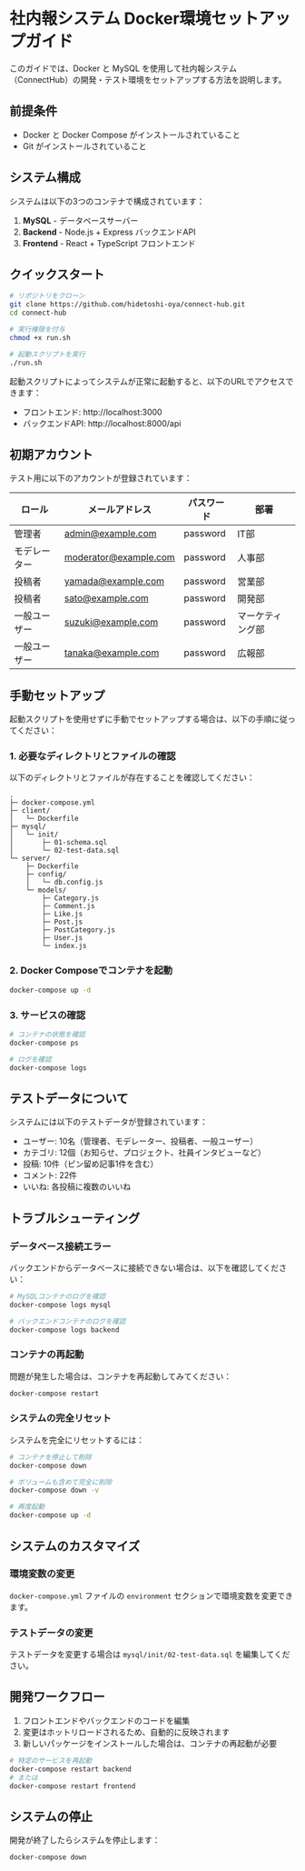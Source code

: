 # 社内報システム Docker環境セットアップガイド

このガイドでは、Docker と MySQL を使用して社内報システム（ConnectHub）の開発・テスト環境をセットアップする方法を説明します。

## 前提条件

- Docker と Docker Compose がインストールされていること
- Git がインストールされていること

## システム構成

システムは以下の3つのコンテナで構成されています：

1. **MySQL** - データベースサーバー
2. **Backend** - Node.js + Express バックエンドAPI
3. **Frontend** - React + TypeScript フロントエンド

## クイックスタート

```bash
# リポジトリをクローン
git clone https://github.com/hidetoshi-oya/connect-hub.git
cd connect-hub

# 実行権限を付与
chmod +x run.sh

# 起動スクリプトを実行
./run.sh
```

起動スクリプトによってシステムが正常に起動すると、以下のURLでアクセスできます：

- フロントエンド: http://localhost:3000
- バックエンドAPI: http://localhost:8000/api

## 初期アカウント

テスト用に以下のアカウントが登録されています：

| ロール | メールアドレス | パスワード | 部署 |
|--------|----------------|------------|------|
| 管理者 | admin@example.com | password | IT部 |
| モデレーター | moderator@example.com | password | 人事部 |
| 投稿者 | yamada@example.com | password | 営業部 |
| 投稿者 | sato@example.com | password | 開発部 |
| 一般ユーザー | suzuki@example.com | password | マーケティング部 |
| 一般ユーザー | tanaka@example.com | password | 広報部 |

## 手動セットアップ

起動スクリプトを使用せずに手動でセットアップする場合は、以下の手順に従ってください：

### 1. 必要なディレクトリとファイルの確認

以下のディレクトリとファイルが存在することを確認してください：

```
.
├─ docker-compose.yml
├─ client/
│   └─ Dockerfile
├─ mysql/
│   └─ init/
│       ├─ 01-schema.sql
│       └─ 02-test-data.sql
└─ server/
    ├─ Dockerfile
    ├─ config/
    │   └─ db.config.js
    └─ models/
        ├─ Category.js
        ├─ Comment.js
        ├─ Like.js
        ├─ Post.js
        ├─ PostCategory.js
        ├─ User.js
        └─ index.js
```

### 2. Docker Composeでコンテナを起動

```bash
docker-compose up -d
```

### 3. サービスの確認

```bash
# コンテナの状態を確認
docker-compose ps

# ログを確認
docker-compose logs
```

## テストデータについて

システムには以下のテストデータが登録されています：

- ユーザー: 10名（管理者、モデレーター、投稿者、一般ユーザー）
- カテゴリ: 12個（お知らせ、プロジェクト、社員インタビューなど）
- 投稿: 10件（ピン留め記事1件を含む）
- コメント: 22件
- いいね: 各投稿に複数のいいね

## トラブルシューティング

### データベース接続エラー

バックエンドからデータベースに接続できない場合は、以下を確認してください：

```bash
# MySQLコンテナのログを確認
docker-compose logs mysql

# バックエンドコンテナのログを確認
docker-compose logs backend
```

### コンテナの再起動

問題が発生した場合は、コンテナを再起動してみてください：

```bash
docker-compose restart
```

### システムの完全リセット

システムを完全にリセットするには：

```bash
# コンテナを停止して削除
docker-compose down

# ボリュームも含めて完全に削除
docker-compose down -v

# 再度起動
docker-compose up -d
```

## システムのカスタマイズ

### 環境変数の変更

`docker-compose.yml` ファイルの `environment` セクションで環境変数を変更できます。

### テストデータの変更

テストデータを変更する場合は `mysql/init/02-test-data.sql` を編集してください。

## 開発ワークフロー

1. フロントエンドやバックエンドのコードを編集
2. 変更はホットリロードされるため、自動的に反映されます
3. 新しいパッケージをインストールした場合は、コンテナの再起動が必要

```bash
# 特定のサービスを再起動
docker-compose restart backend
# または
docker-compose restart frontend
```

## システムの停止

開発が終了したらシステムを停止します：

```bash
docker-compose down
```
